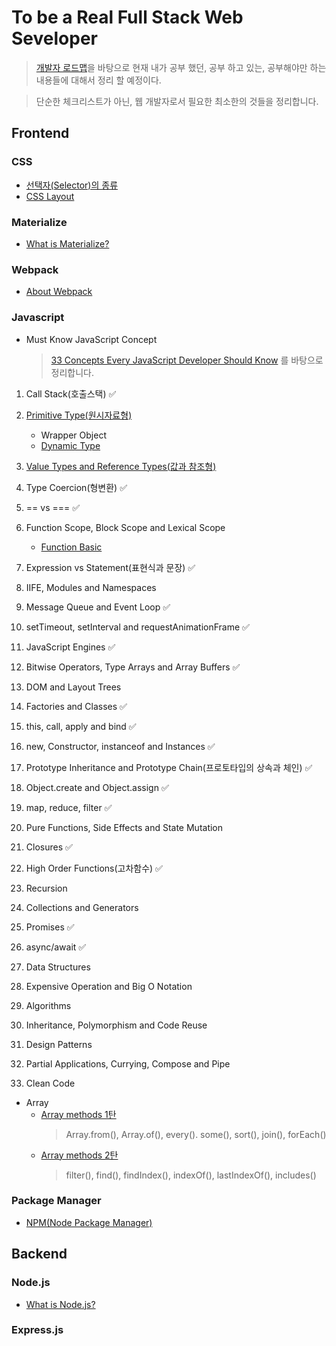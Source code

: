 # To be a Real Full Stack Web Seveloper

> [개발자 로드맵](https://github.com/kamranahmedse/developer-roadmap)을 바탕으로 현재 내가 공부 했던, 공부 하고 있는, 공부해야만 하는 내용들에 대해서 정리 할 예정이다.

> 단순한 체크리스트가 아닌, 웹 개발자로서 필요한 최소한의 것들을 정리합니다.

## Frontend

### CSS

-   [선택자(Selector)의 종류](CSS/selector.md)
-   [CSS Layout](CSS/layout/layoutIntro.md)

### Materialize

-   [What is Materialize?](CSS/materialize/what_is_materialize.md)

### Webpack

-   [About Webpack](Webpack/webpack.md)

### Javascript

-   Must Know JavaScript Concept
    > [33 Concepts Every JavaScript Developer Should Know](https://github.com/jjanmo/33-js-concepts) 를 바탕으로 정리합니다.

1. Call Stack(호출스택) ✅
2. [Primitive Type(원시자료형)](JavaScript/33Concepts/primitivetype.md)
    - Wrapper Object
    - [Dynamic Type](JavaScript/33Concepts/dynamicType.md)
3. [Value Types and Reference Types(값과 참조형)](JavaScript/33Concepts/valueType-vs-referenceType.md)
4. Type Coercion(형변환) ✅
5. == vs === ✅
6. Function Scope, Block Scope and Lexical Scope

    - [Function Basic](JavaScript/33Concepts/function.md)

7. Expression vs Statement(표현식과 문장) ✅
8. IIFE, Modules and Namespaces
9. Message Queue and Event Loop ✅
10. setTimeout, setInterval and requestAnimationFrame ✅
11. JavaScript Engines ✅
12. Bitwise Operators, Type Arrays and Array Buffers ✅
13. DOM and Layout Trees
14. Factories and Classes ✅
15. this, call, apply and bind ✅
16. new, Constructor, instanceof and Instances ✅
17. Prototype Inheritance and Prototype Chain(프로토타입의 상속과 체인) ✅
18. Object.create and Object.assign ✅
19. map, reduce, filter ✅
20. Pure Functions, Side Effects and State Mutation
21. Closures ✅
22. High Order Functions(고차함수) ✅
23. Recursion
24. Collections and Generators
25. Promises ✅
26. async/await ✅
27. Data Structures
28. Expensive Operation and Big O Notation
29. Algorithms
30. Inheritance, Polymorphism and Code Reuse
31. Design Patterns
32. Partial Applications, Currying, Compose and Pipe
33. Clean Code

-   Array
    -   [Array methods 1탄](JavaScript/Array/arrayMethod1.md)
        > Array.from(), Array.of(), every(). some(), sort(), join(), forEach()
    -   [Array methods 2탄](JavaScript/Array/arrayMethod2.md)
        > filter(), find(), findIndex(), indexOf(), lastIndexOf(), includes()

### Package Manager

-   [NPM(Node Package Manager)](PackageManager/NPM.md)

## Backend

### Node.js

-   [What is Node.js?](Node/what_is_node.md)

### Express.js
